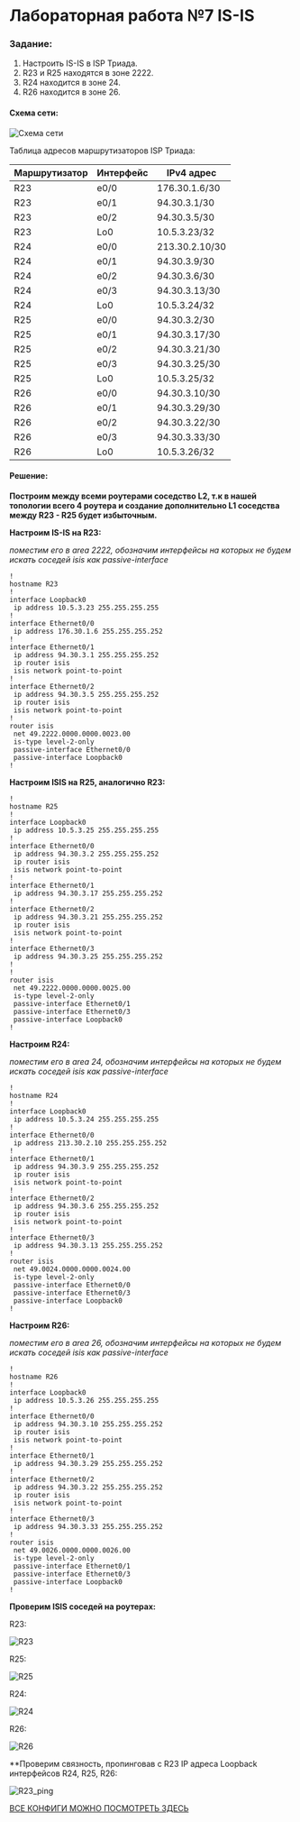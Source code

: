 # Лабораторная работа №7 IS-IS

### Задание: 
1. Настроить IS-IS в ISP Триада.
2. R23 и R25 находятся в зоне 2222.
3. R24 находится в зоне 24.
4. R26 находится в зоне 26.

#### Схема сети: 
![Схема сети](https://github.com/MIranaNightshade/otus-networks/blob/main/lab7_isis/jpeg/ISIS.png)

Таблица адресов маршрутизаторов ISP Триада:

| Маршрутизатор| Интерфейс   | IPv4 адрес|
| --------     | -------     | --------  |
| R23          | e0/0 | 176.30.1.6/30 | 
| R23          |  e0/1 | 94.30.3.1/30 | 
| R23          | e0/2   | 94.30.3.5/30 |
| R23          | Lo0    | 10.5.3.23/32 |
| R24          | e0/0   | 213.30.2.10/30 |
| R24          |  e0/1  | 94.30.3.9/30 | 
| R24 | e0/2   | 94.30.3.6/30 | 
| R24 |  e0/3  | 94.30.3.13/30 |
| R24 | Lo0    | 10.5.3.24/32 |
| R25 |  e0/0  | 94.30.3.2/30 | 
| R25 |  e0/1  | 94.30.3.17/30 | 
| R25 |  e0/2  | 94.30.3.21/30 | 
| R25 |  e0/3  | 94.30.3.25/30 | 
| R25 | Lo0    | 10.5.3.25/32 |
| R26 |  e0/0  | 94.30.3.10/30 | 
| R26 |  e0/1  | 94.30.3.29/30 |
| R26 |  e0/2  | 94.30.3.22/30 | 
| R26 | e0/3   | 94.30.3.33/30 |
| R26 | Lo0    | 10.5.3.26/32 |

#### Решение:
**Построим между всеми роутерами соседство L2, т.к в нашей топологии всего 4 роутера и создание дополнительно L1 соседства между R23 - R25 будет избыточным.**

**Настроим IS-IS на R23:**

*поместим его в area 2222, обозначим интерфейсы на которых не будем искать соседей isis как  passive-interface*

```
!
hostname R23
!
interface Loopback0
 ip address 10.5.3.23 255.255.255.255
!
interface Ethernet0/0
 ip address 176.30.1.6 255.255.255.252
!
interface Ethernet0/1
 ip address 94.30.3.1 255.255.255.252
 ip router isis
 isis network point-to-point
!
interface Ethernet0/2
 ip address 94.30.3.5 255.255.255.252
 ip router isis
 isis network point-to-point
!
router isis
 net 49.2222.0000.0000.0023.00
 is-type level-2-only
 passive-interface Ethernet0/0
 passive-interface Loopback0
!
```
**Настроим ISIS на R25, аналогично R23:**

```
!
hostname R25
!
interface Loopback0
 ip address 10.5.3.25 255.255.255.255
!
interface Ethernet0/0
 ip address 94.30.3.2 255.255.255.252
 ip router isis
 isis network point-to-point
!
interface Ethernet0/1
 ip address 94.30.3.17 255.255.255.252
!
interface Ethernet0/2
 ip address 94.30.3.21 255.255.255.252
 ip router isis
 isis network point-to-point
!
interface Ethernet0/3
 ip address 94.30.3.25 255.255.255.252
!
!
router isis
 net 49.2222.0000.0000.0025.00
 is-type level-2-only
 passive-interface Ethernet0/1
 passive-interface Ethernet0/3
 passive-interface Loopback0
!
```
**Настроим R24:**

*поместим его в area 24, обозначим интерфейсы на которых не будем искать соседей isis как  passive-interface*

```
!
hostname R24
!
interface Loopback0
 ip address 10.5.3.24 255.255.255.255
!
interface Ethernet0/0
 ip address 213.30.2.10 255.255.255.252
!
interface Ethernet0/1
 ip address 94.30.3.9 255.255.255.252
 ip router isis
 isis network point-to-point
!
interface Ethernet0/2
 ip address 94.30.3.6 255.255.255.252
 ip router isis
 isis network point-to-point
!
interface Ethernet0/3
 ip address 94.30.3.13 255.255.255.252
!
router isis
 net 49.0024.0000.0000.0024.00
 is-type level-2-only
 passive-interface Ethernet0/0
 passive-interface Ethernet0/3
 passive-interface Loopback0
!
```
**Настроим R26:**

*поместим его в area 26, обозначим интерфейсы на которых не будем искать соседей isis как  passive-interface*

```
!
hostname R26
!
interface Loopback0
 ip address 10.5.3.26 255.255.255.255
!
interface Ethernet0/0
 ip address 94.30.3.10 255.255.255.252
 ip router isis
 isis network point-to-point
!
interface Ethernet0/1
 ip address 94.30.3.29 255.255.255.252
!
interface Ethernet0/2
 ip address 94.30.3.22 255.255.255.252
 ip router isis
 isis network point-to-point
!
interface Ethernet0/3
 ip address 94.30.3.33 255.255.255.252
!
router isis
 net 49.0026.0000.0000.0026.00
 is-type level-2-only
 passive-interface Ethernet0/1
 passive-interface Ethernet0/3
 passive-interface Loopback0
!

```

**Проверим ISIS соседей на роутерах:**

R23:

![R23](https://github.com/MIranaNightshade/otus-networks/blob/main/lab7_isis/jpeg/R23_nei.png)

R25: 

![R25](https://github.com/MIranaNightshade/otus-networks/blob/main/lab7_isis/jpeg/R25_nei.png)

R24:

![R24](https://github.com/MIranaNightshade/otus-networks/blob/main/lab7_isis/jpeg/R24_nei.png)

R26:

![R26](https://github.com/MIranaNightshade/otus-networks/blob/main/lab7_isis/jpeg/R26_nei.png)

**Проверим связность, пропинговав с R23 IP адреса Loopback интерфейсов R24, R25, R26:

![R23_ping](https://github.com/MIranaNightshade/otus-networks/blob/main/lab7_isis/jpeg/R23_ping.png)


[ВСЕ КОНФИГИ МОЖНО ПОСМОТРЕТЬ ЗДЕСЬ](https://github.com/MIranaNightshade/otus-networks/tree/main/lab7_isis/all_config)


